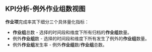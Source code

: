 ## KPI分析-例外作业组数视图
**作业项**完成率其下细分三个具体量化指标：

* **作业组**总数 - 选择的时间段和维度下所有归档的**作业组**数量。 
* 例外**作业组**数 - 选择的时间段和维度下所有发生了例外的**作业组**数量。
* 例外**作业组**发生率 - 例外**作业组**数/**作业组**总数。 